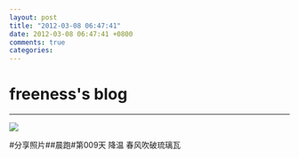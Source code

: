```yaml
---
layout: post
title: "2012-03-08 06:47:41"
date: 2012-03-08 06:47:41 +0800
comments: true
categories: 
---
```


# freeness's blog

----------

![](http://okqmqrbgo.bkt.clouddn.com/201203080647411.jpg)

>
\#分享照片\#\#晨跑\#第009天 降温 春风吹破琉璃瓦